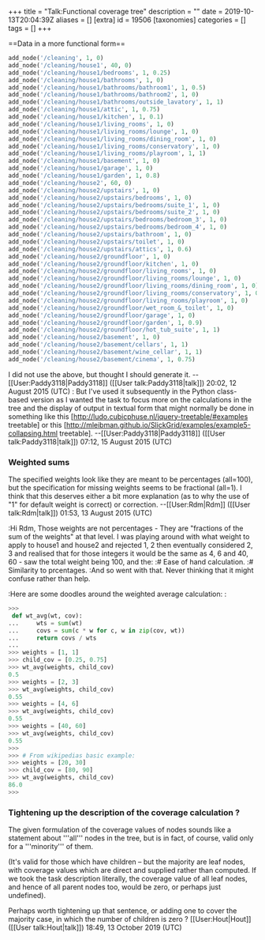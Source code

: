 +++
title = "Talk:Functional coverage tree"
description = ""
date = 2019-10-13T20:04:39Z
aliases = []
[extra]
id = 19506
[taxonomies]
categories = []
tags = []
+++

==Data in a more functional form==

```python
add_node('/cleaning', 1, 0)
add_node('/cleaning/house1', 40, 0)
add_node('/cleaning/house1/bedrooms', 1, 0.25)
add_node('/cleaning/house1/bathrooms', 1, 0)
add_node('/cleaning/house1/bathrooms/bathroom1', 1, 0.5)
add_node('/cleaning/house1/bathrooms/bathroom2', 1, 0)
add_node('/cleaning/house1/bathrooms/outside_lavatory', 1, 1)
add_node('/cleaning/house1/attic', 1, 0.75)
add_node('/cleaning/house1/kitchen', 1, 0.1)
add_node('/cleaning/house1/living_rooms', 1, 0)
add_node('/cleaning/house1/living_rooms/lounge', 1, 0)
add_node('/cleaning/house1/living_rooms/dining_room', 1, 0)
add_node('/cleaning/house1/living_rooms/conservatory', 1, 0)
add_node('/cleaning/house1/living_rooms/playroom', 1, 1)
add_node('/cleaning/house1/basement', 1, 0)
add_node('/cleaning/house1/garage', 1, 0)
add_node('/cleaning/house1/garden', 1, 0.8)
add_node('/cleaning/house2', 60, 0)
add_node('/cleaning/house2/upstairs', 1, 0)
add_node('/cleaning/house2/upstairs/bedrooms', 1, 0)
add_node('/cleaning/house2/upstairs/bedrooms/suite_1', 1, 0)
add_node('/cleaning/house2/upstairs/bedrooms/suite_2', 1, 0)
add_node('/cleaning/house2/upstairs/bedrooms/bedroom_3', 1, 0)
add_node('/cleaning/house2/upstairs/bedrooms/bedroom_4', 1, 0)
add_node('/cleaning/house2/upstairs/bathroom', 1, 0)
add_node('/cleaning/house2/upstairs/toilet', 1, 0)
add_node('/cleaning/house2/upstairs/attics', 1, 0.6)
add_node('/cleaning/house2/groundfloor', 1, 0)
add_node('/cleaning/house2/groundfloor/kitchen', 1, 0)
add_node('/cleaning/house2/groundfloor/living_rooms', 1, 0)
add_node('/cleaning/house2/groundfloor/living_rooms/lounge', 1, 0)
add_node('/cleaning/house2/groundfloor/living_rooms/dining_room', 1, 0)
add_node('/cleaning/house2/groundfloor/living_rooms/conservatory', 1, 0)
add_node('/cleaning/house2/groundfloor/living_rooms/playroom', 1, 0)
add_node('/cleaning/house2/groundfloor/wet_room_&_toilet', 1, 0)
add_node('/cleaning/house2/groundfloor/garage', 1, 0)
add_node('/cleaning/house2/groundfloor/garden', 1, 0.9)
add_node('/cleaning/house2/groundfloor/hot_tub_suite', 1, 1)
add_node('/cleaning/house2/basement', 1, 0)
add_node('/cleaning/house2/basement/cellars', 1, 1)
add_node('/cleaning/house2/basement/wine_cellar', 1, 1)
add_node('/cleaning/house2/basement/cinema', 1, 0.75)
```


I did not use the above, but thought I should generate it. --[[User:Paddy3118|Paddy3118]] ([[User talk:Paddy3118|talk]]) 20:02, 12 August 2015 (UTC)
: But I've used it subsequently in the Python class-based version as I wanted the task to focus more on the calculations in the tree and the display of output in textual form that might normally be done in something like this [http://ludo.cubicphuse.nl/jquery-treetable/#examples treetable] or this [http://mleibman.github.io/SlickGrid/examples/example5-collapsing.html treetable]. --[[User:Paddy3118|Paddy3118]] ([[User talk:Paddy3118|talk]]) 07:12, 15 August 2015 (UTC) 


### Weighted sums

The specified weights look like they are meant to be percentages (all=100), but the specification for missing weights seems to be fractional (all=1). I think that this deserves either a bit more explanation (as to why the use of "1" for default weight is correct) or correction. --[[User:Rdm|Rdm]] ([[User talk:Rdm|talk]]) 01:53, 13 August 2015 (UTC)

:Hi Rdm, Those weights are not percentages - They are "fractions of the sum of the weights" at that level. I was playing around with what weight to apply to house1 and house2 and rejected 1, 2 then eventually considered 2, 3 and realised that for those integers it would be the same as 4, 6 and 40, 60 - saw the total weight being 100, and the:
:# Ease of hand calculation.
:# Similarity to prcentages.
:And so went with that. Never thinking that it might confuse rather than help.

:Here are some doodles around the weighted average calculation:
:
```python
>>>
 def wt_avg(wt, cov):
...     wts = sum(wt)
...     covs = sum(c * w for c, w in zip(cov, wt))
...     return covs / wts
... 
>>> weights = [1, 1]
>>> child_cov = [0.25, 0.75]
>>> wt_avg(weights, child_cov)
0.5
>>> weights = [2, 3]
>>> wt_avg(weights, child_cov)
0.55
>>> weights = [4, 6]
>>> wt_avg(weights, child_cov)
0.55
>>> weights = [40, 60]
>>> wt_avg(weights, child_cov)
0.55
>>> 
>>> # From wikipedias basic example:
>>> weights = [20, 30]
>>> child_cov = [80, 90]
>>> wt_avg(weights, child_cov)
86.0
>>> 
```



### Tightening up the description of the coverage calculation ?


The given formulation of the coverage values of nodes sounds like a statement about '''all''' nodes in the tree, but is in fact, of course, valid only for a '''minority''' of them. 

(It's valid for those which have children – but the majority are leaf nodes, with coverage values which are direct and supplied rather than computed. If we took the task description literally, the coverage value of all leaf nodes, and hence of all parent nodes too, would be zero, or perhaps just undefined).

Perhaps worth tightening up that sentence, or adding one to cover the majority case, in which the number of children is zero ? [[User:Hout|Hout]] ([[User talk:Hout|talk]]) 18:49, 13 October 2019 (UTC)
